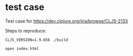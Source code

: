 # test case

Test case for https://dev.clojure.org/jira/browse/CLJS-2133

Steps to reproduce:

```
CLJS_VERSION=1.9.656 ./build

open index.html
```
